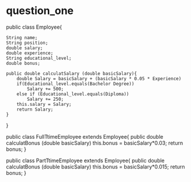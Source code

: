 # question_one
public class Employee{
    
    String name;
    String position;
    double salary;
    double experience;
    String educational_level;
    double bonus;
    
    public double calculatSalary (double basicSalary){
        double Salary = basicSalary + (basicSalary * 0.05 * Experience)
        if(Educational_level.equals(Bachelor Degree))
            Salary += 500;
        else if (Educational_level.equals(Diploma))
            Salary += 250;
        this.salary = Salary;
        return Salary;
    }


}

public class FullTtimeEmployee extends Employee{
    public double calculatBonus (double basicSalary)
        this.bonus = basicSalary*0.03;
        return bonus;
}

public class PartTtimeEmployee extends Employee{
    public double calculatBonus (double basicSalary)
        this.bonus = basicSalary*0.015;
        return bonus;
}
